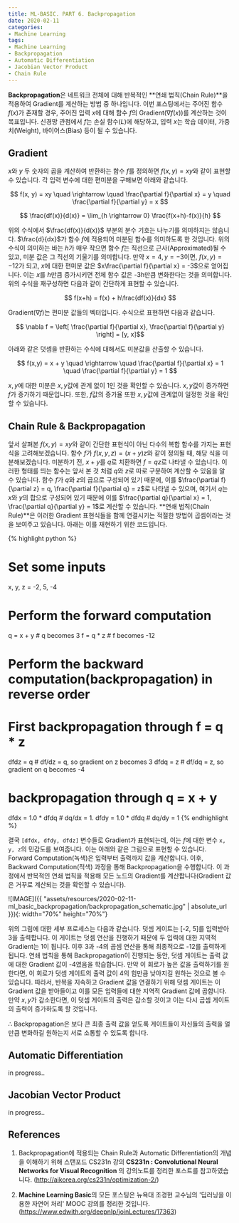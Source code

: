 ```yaml
---
title: ML-BASIC. PART 6. Backpropagation
date: 2020-02-11
categories:
- Machine Learning
tags:
- Machine Learning
- Backpropagation
- Automatic Differentiation
- Jacobian Vector Product
- Chain Rule
---
```


**Backpropagation**은 네트워크 전체에 대해 반복적인 **연쇄 법칙(Chain Rule)**을 적용하여 Gradient를 계산하는 방법 중 하나입니다. 이번 포스팅에서는 주어진 함수 $f(x)$가 존재할 경우, 주어진 입력 $x$에 대해 함수 $f$의 Gradient($\nabla f(x)$)를 계산하는 것이 목표입니다. 신경망 관점에서 $f$는 손실 함수($L$)에 해당하고, 입력 $x$는 학습 데이터, 가중치(Weight), 바이어스(Bias) 등이 될 수 있습니다.

## Gradient
$x$와 $y$ 두 숫자의 곱을 계산하여 반환하는 함수 $f$를 정의하면 $f(x, y) = xy$와 같이 표현할 수 있습니다. 각 입력 변수에 대한 편미분을 구해보면 아래와 같습니다. 

$$ f(x, y) = xy \quad \rightarrow \quad \frac{\partial f}{\partial x} = y \quad \frac{\partial f}{\partial y} = x  $$

$$ \frac{df(x)}{d(x)} = \lim_{h \rightarrow 0} \frac{f(x+h)-f(x)}{h} $$

위의 수식에서 $\frac{df(x)}{d(x)}$ 부분의 분수 기호는 나누기를 의미하지는 않습니다. $\frac{d}{dx}$가 함수 $f$에 적용되어 미분된 함수를 의미하도록 한 것입니다. 위의 수식이 의미하는 바는 $h$가 매우 작으면 함수 $f$는 직선으로 근사(Approximated)될 수 있고, 미분 값은 그 직선의 기울기를 의미합니다. 만약 $x = 4, y= -3$이면, $f(x, y) = -12$가 되고, $x$에 대한 편미분 값은 $x\frac{\partial f}{\partial x} = -3$으로 얻어집니다. 이는 $x$를 $h$만큼 증가시키면 전체 함수 값은 -3h만큼 변화한다는 것을 의미합니다.위의 수식을 재구성하면 다음과 같이 간단하게 표현할 수 있습니다.

$$ f(x+h) = f(x) + h\frac{df(x)}{dx} $$

Gradient($\nabla f$)는 편미분 값들의 벡터입니다. 수식으로 표현하면 다음과 같습니다.  

$$ \nabla f = \left[ \frac{\partial f}{\partial x}, \frac{\partial f}{\partial y}  \right] = [y, x]$$

아래와 같은 덧셈을 반환하는 수식에 대해서도 미분값을 산출할 수 있습니다. 

$$ f(x,y) = x + y \quad \rightarrow \quad \frac{\partial f}{\partial x} = 1 \quad \frac{\partial f}{\partial y} = 1 $$ 

$x, y$에 대한 미분은 $x, y$값에 관계 없이 1인 것을 확인할 수 있습니다. $x, y$값이 증가하면 $f$가 증가하기 때문입니다. 또한, $f$값의 증가율 또한 $x,y$값에 관계없이 일정한 것을 확인할 수 있습니다.

## Chain Rule & Backpropagation
앞서 살펴본 $f(x, y) = xy$와 같이 간단한 표현식이 아닌 다수의 복합 함수를 가지는 표현식을 고려해보겠습니다. 함수 $f$가 $f(x,y,z) = (x+y)z$와 같이 정의될 때, 해당 식을 미분해보겠습니다. 미분하기 전, $x+y$를 $q$로 치환하면 $f = qz$로 나타낼 수 있습니다. 이러한 형태를 띄는 함수는 앞서 본 것 처럼 $q$와 $z$로 따로 구분하여 계산할 수 있음을 알 수 있습니다. 함수 $f$가 $q$와 $z$의 곱으로 구성되어 있기 때문에, 이를 $\frac{\partial f}{\partial z} = q, \frac{\partial f}{\partial q} = z$로 나타낼 수 있으며, 여기서 $q$는 $x$와 $y$의 합으로 구성되어 있기 때문에 이를 $\frac{\partial q}{\partial x} = 1, \frac{\partial q}{\partial y} = 1$로 계산할 수 있습니다. **연쇄 법칙(Chain Rule)**은 이러한 Gradient 표현식들을 함께 연결시키는 적절한 방법이 곱셈이라는 것을 보여주고 있습니다. 아래는 이를 재현하기 위한 코드입니다.

{% highlight python %}
# Set some inputs
x, y, z = -2, 5, -4

# Perform the forward computation
q = x + y # q becomes 3
f = q * z # f becomes -12

# Perform the backward computation(backpropagation) in reverse order
# First backpropagation through f = q * z
dfdz = q # df/dz = q, so gradient on z becomes 3
dfdq = z # df/dq = z, so gradient on q becomes -4

# backpropagation through q = x + y
dfdx = 1.0 * dfdq # dq/dx = 1. 
dfdy = 1.0 * dfdq # dq/dy = 1
{% endhighlight %}

결국 `[dfdx, dfdy, dfdz]` 변수들로 Gradient가 표현되는데, 이는 $f$에 대한 변수 `x, y, z`의 민감도를 보여줍니다. 이는 아래와 같은 그림으로 표현할 수 있습니다. Forward Computation(녹색)은 입력부터 출력까지 값을 계산합니다. 이후, Backward Computation(적색) 과정을 통해 Backpropagation을 수행합니다. 이 과정에서 반복적인 연쇄 법칙을 적용해 모든 노드의 Gradient를 계산합니다(Gradient 값은 거꾸로 계산되는 것을 확인할 수 있습니다).

![IMAGE]({{ "assets/resources/2020-02-11-ml_basic_backpropagation/backpropagation_schematic.jpg" | absolute_url }}){: width="70%" height="70%"}

위의 그림에 대한 세부 프로세스는 다음과 같습니다. 덧셈 게이트는 [-2, 5]를 입력받아 3을 출력합니다. 이 게이트는 덧셈 연산을 진행하기 때문에 두 입력에 대한 지역적 Gradient는 1이 됩니다. 이후 3과 -4의 곱셈 연산을 통해 최종적으로 -12를 출력하게 됩니다. 연쇄 법칙을 통해 Backpropagation이 진행되는 동안, 덧셈 게이트는 출력 값에 대한 Gradient 값이 -4였음을 학습합니다. 만약 이 회로가 높은 값을 출력하기를 원한다면, 이 회로가 덧셈 게이트의 출력 값이 4의 힘만큼 낮아지길 원하는 것으로 볼 수 있습니다. 따라서, 반복을 지속하고 Gradient 값을 연결하기 위해 덧셈 게이트는 이 Gradient 값을 받아들이고 이를 모든 입력들에 대한 지역적 Gradient 값에 곱합니다. 만약 $x, y$가 감소한다면, 이 덧셈 게이트의 출력은 감소할 것이고 이는 다시 곱셈 게이트의 출력이 증가하도록 할 것입니다.

$\therefore$ Backpropagation은 보다 큰 최종 출력 값을 얻도록 게이트들이 자신들의 출력을 얼만큼 변화하길 원하는지 서로 소통할 수 있도록 합니다.

## Automatic Differentiation
in progress..

## Jacobian Vector Product
in progress..

## References
1. Backpropagation에 적용되는 Chain Rule과 Automatic Differentiation의 개념을 이해하기 위해 스탠포드 CS231n 강의 **CS231n : Convolutional Neural Networks for Visual Recognition** 의 강의노트를 정리한 포스트를 참고하였습니다. (http://aikorea.org/cs231n/optimization-2/)

2. **Machine Learning Basic**의 모든 포스팅은 뉴욕대 조경현 교수님의 '딥러닝을 이용한 자연어 처리' MOOC 강의를 정리한 것입니다. (https://www.edwith.org/deepnlp/joinLectures/17363)
